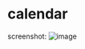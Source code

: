 # calendar
screenshot: ![image](https://user-images.githubusercontent.com/69410816/96191976-26855680-0f13-11eb-9913-1abfd56dac54.png)